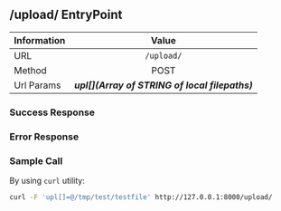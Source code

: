 ## /upload/ EntryPoint

| Information | Value |
| ----------- |:-------------:|
| URL      | `/upload/`        |
| Method   |           POST      |
| Url Params | ***upl[](Array of STRING of local filepaths)***|

### Success Response

### Error Response

### Sample Call

By using `curl` utility:
```bash
curl -F 'upl[]=@/tmp/test/testfile' http://127.0.0.1:8000/upload/
```